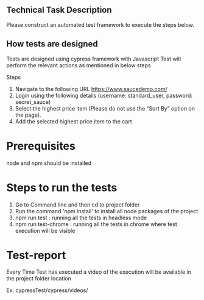 ## Technical Task Description ##

Please construct an automated test framework to execute the steps below. 

## How tests are designed
Tests are designed using cypress framework with Javascript
Test will perform the relevant actions as mentioned in below steps
 
Steps
1. Navigate to the following URL https://www.saucedemo.com/
2. Login using the following details (username: standard_user, password: secret_sauce)
3. Select the highest price item (Please do not use the “Sort By” option on the page).
4. Add the selected highest price item to the cart

# Prerequisites
node and npm should be installed

# Steps to run the tests #
1. Go to Command line and then cd to project folder
2. Run the command 'npm install' to install all node packages of the project
3. npm run test : running all the tests in headless mode
4. npm run test-chrome : running all the tests in chrome where test execution will be visible 

# Test-report
Every Time Test has executed a video of the execution will be available in the project folder location 

Ex: cypressTest/cypress/videos/
